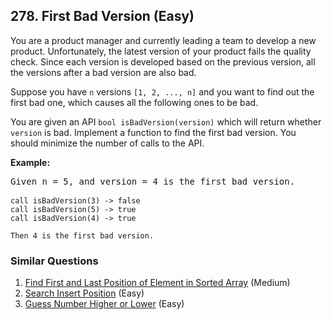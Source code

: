 ## 278. First Bad Version (Easy)

<p>You are a product manager and currently leading a team to develop a new product. Unfortunately, the latest version of your product fails the quality check. Since each version is developed based on the previous version, all the versions after a bad version are also bad.</p>

<p>Suppose you have <code>n</code> versions <code>[1, 2, ..., n]</code> and you want to find out the first bad one, which causes all the following ones to be bad.</p>

<p>You are given an API <code>bool isBadVersion(version)</code> which will return whether <code>version</code> is bad. Implement a function to find the first bad version. You should minimize the number of calls to the API.</p>

<p><b>Example:</b></p>

<pre>
Given n = 5, and version = 4 is the first bad version.

<code>call isBadVersion(3) -&gt; false
call isBadVersion(5)&nbsp;-&gt; true
call isBadVersion(4)&nbsp;-&gt; true

Then 4 is the first bad version.&nbsp;</code>
</pre>

### Similar Questions
  1. [Find First and Last Position of Element in Sorted Array](https://github.com/openset/leetcode/tree/master/solution/find-first-and-last-position-of-element-in-sorted-array) (Medium)
  1. [Search Insert Position](https://github.com/openset/leetcode/tree/master/solution/search-insert-position) (Easy)
  1. [Guess Number Higher or Lower](https://github.com/openset/leetcode/tree/master/solution/guess-number-higher-or-lower) (Easy)
